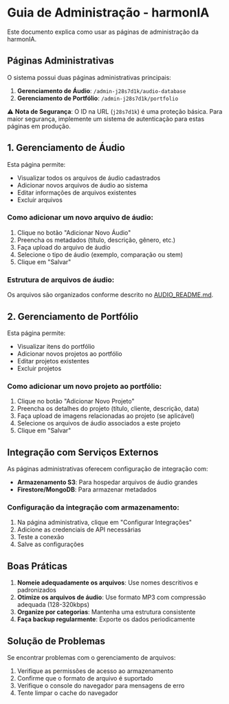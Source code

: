 
# Guia de Administração - harmonIA

Este documento explica como usar as páginas de administração da harmonIA.

## Páginas Administrativas

O sistema possui duas páginas administrativas principais:

1. **Gerenciamento de Áudio**: `/admin-j28s7d1k/audio-database`
2. **Gerenciamento de Portfólio**: `/admin-j28s7d1k/portfolio`

⚠️ **Nota de Segurança**: O ID na URL (`j28s7d1k`) é uma proteção básica. Para maior segurança, implemente um sistema de autenticação para estas páginas em produção.

## 1. Gerenciamento de Áudio

Esta página permite:

- Visualizar todos os arquivos de áudio cadastrados
- Adicionar novos arquivos de áudio ao sistema
- Editar informações de arquivos existentes
- Excluir arquivos

### Como adicionar um novo arquivo de áudio:

1. Clique no botão "Adicionar Novo Áudio"
2. Preencha os metadados (título, descrição, gênero, etc.)
3. Faça upload do arquivo de áudio
4. Selecione o tipo de áudio (exemplo, comparação ou stem)
5. Clique em "Salvar"

### Estrutura de arquivos de áudio:

Os arquivos são organizados conforme descrito no [AUDIO_README.md](AUDIO_README.md).

## 2. Gerenciamento de Portfólio

Esta página permite:

- Visualizar itens do portfólio
- Adicionar novos projetos ao portfólio
- Editar projetos existentes
- Excluir projetos

### Como adicionar um novo projeto ao portfólio:

1. Clique no botão "Adicionar Novo Projeto"
2. Preencha os detalhes do projeto (título, cliente, descrição, data)
3. Faça upload de imagens relacionadas ao projeto (se aplicável)
4. Selecione os arquivos de áudio associados a este projeto
5. Clique em "Salvar"

## Integração com Serviços Externos

As páginas administrativas oferecem configuração de integração com:

- **Armazenamento S3**: Para hospedar arquivos de áudio grandes
- **Firestore/MongoDB**: Para armazenar metadados 

### Configuração da integração com armazenamento:

1. Na página administrativa, clique em "Configurar Integrações"
2. Adicione as credenciais de API necessárias
3. Teste a conexão
4. Salve as configurações

## Boas Práticas

1. **Nomeie adequadamente os arquivos**: Use nomes descritivos e padronizados
2. **Otimize os arquivos de áudio**: Use formato MP3 com compressão adequada (128-320kbps)
3. **Organize por categorias**: Mantenha uma estrutura consistente
4. **Faça backup regularmente**: Exporte os dados periodicamente

## Solução de Problemas

Se encontrar problemas com o gerenciamento de arquivos:

1. Verifique as permissões de acesso ao armazenamento
2. Confirme que o formato de arquivo é suportado
3. Verifique o console do navegador para mensagens de erro
4. Tente limpar o cache do navegador
